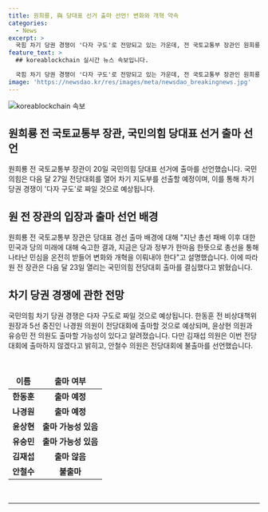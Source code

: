 ```yaml
---
title: 원희룡, 與 당대표 선거 출마 선언! 변화와 개혁 약속
categories:
  - News
excerpt: >
  국힘 차기 당권 경쟁이 '다자 구도'로 전망되고 있는 가운데, 전 국토교통부 장관인 원희룡이 국민의힘 당대표 선거 출마를 선언했다. 그는 입장문을 통해 "총선 결과를 숙고하고 민심을 온전히 받들어야 한다"며 출마 동기를 설명했다. 이에 나경원, 윤상현, 유승민 등의 출마 가능성도 높아지고 있으며, 앞서 소장파로 알려진 김재섭 의원과 안철수 의원은 출마를 하지 않겠다고 밝혔다.
feature_text: >
  ## koreablockchain 실시간 뉴스 속보입니다.

  국힘 차기 당권 경쟁이 '다자 구도'로 전망되고 있는 가운데, 전 국토교통부 장관인 원희룡이 국민의힘 당대표 선거 출마를 선언했다. 그는 입장문을 통해 "총선 결과를 숙고하고 민심을 온전히 받들어야 한다"며 출마 동기를 설명했다. 이에 나경원, 윤상현, 유승민 등의 출마 가능성도 높아지고 있으며, 앞서 소장파로 알려진 김재섭 의원과 안철수 의원은 출마를 하지 않겠다고 밝혔다.
image: 'https://newsdao.kr/res/images/meta/newsdao_breakingnews.jpg'
---
```


<p><img src="https://newsdao.kr/res/images/meta/newsdao_breakingnews.jpg" alt="koreablockchain 속보" /></p>

<h2 data-ke-size="size26">원희룡 전 국토교통부 장관, 국민의힘 당대표 선거 출마 선언</h2>

<p data-ke-size="size16">원희룡 전 국토교통부 장관이 20일 국민의힘 당대표 선거에 출마를 선언했습니다. 국민의힘은 다음 달 27일 전당대회를 열어 차기 지도부를 선출할 예정이며, 이를 통해 차기 당권 경쟁이 '다자 구도'로 짜일 것으로 예상됩니다.</p>

<h2 data-ke-size="size26">원 전 장관의 입장과 출마 선언 배경</h2>

<p data-ke-size="size16">원희룡 전 국토교통부 장관은 당대표 경선 출마 배경에 대해 "지난 총선 패배 이후 대한민국과 당의 미래에 대해 숙고한 결과, 지금은 당과 정부가 한마음 한뜻으로 총선을 통해 나타난 민심을 온전히 받들어 변화와 개혁을 이뤄내야 한다"고 설명했습니다. 이에 따라 원 전 장관은 다음 달 23일 열리는 국민의힘 전당대회 출마를 결심했다고 밝혔습니다.</p>

<h2 data-ke-size="size26">차기 당권 경쟁에 관한 전망</h2>

<p data-ke-size="size16">국민의힘 차기 당권 경쟁은 다자 구도로 짜일 것으로 예상됩니다. 한동훈 전 비상대책위원장과 5선 중진인 나경원 의원이 전당대회에 출마할 것으로 예상되며, 윤상현 의원과 유승민 전 의원도 출마할 가능성이 있다고 알려졌습니다. 다만 김재섭 의원은 이번 전당대회에 출마하지 않겠다고 밝히고, 안철수 의원은 전당대회에 불출마를 선언했습니다.</p>

<p data-ke-size="size16">&nbsp;</p>

<table>
<thead>
<tr>
<td style="text-align: center; height: 17px;"><b>이름</b></td>
<td style="text-align: center; height: 17px;"><b>출마 여부</b></td>
</tr>
</thead>
<tbody>
<tr>
<td style="text-align: center; height: 17px;"><b>한동훈</b></td>
<td style="text-align: center; height: 17px;"><b>출마 예정</b></td>
</tr>
<tr>
<td style="text-align: center; height: 17px;"><b>나경원</b></td>
<td style="text-align: center; height: 17px;"><b>출마 예정</b></td>
</tr>
<tr>
<td style="text-align: center; height: 17px;"><b>윤상현</b></td>
<td style="text-align: center; height: 17px;"><b>출마 가능성 있음</b></td>
</tr>
<tr>
<td style="text-align: center; height: 17px;"><b>유승민</b></td>
<td style="text-align: center; height: 17px;"><b>출마 가능성 있음</b></td>
</tr>
<tr>
<td style="text-align: center; height: 17px;"><b>김재섭</b></td>
<td style="text-align: center; height: 17px;"><b>출마 않음</b></td>
</tr>
<tr>
<td style="text-align: center; height: 17px;"><b>안철수</b></td>
<td style="text-align: center; height: 17px;"><b>불출마</b></td>
</tr>
</tbody>
</table>

<p data-ke-size="size16">&nbsp;</p>

<hr>

<p data-ke-size="size16">&nbsp;</p>

